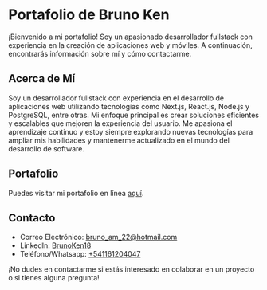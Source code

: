 # Portafolio de Bruno Ken

¡Bienvenido a mi portafolio! Soy un apasionado desarrollador fullstack con experiencia en la creación de aplicaciones web y móviles. A continuación, encontrarás información sobre mí y cómo contactarme.

## Acerca de Mí

Soy un desarrollador fullstack con experiencia en el desarrollo de aplicaciones web utilizando tecnologías como Next.js, React.js, Node.js y PostgreSQL, entre otras. Mi enfoque principal es crear soluciones eficientes y escalables que mejoren la experiencia del usuario. Me apasiona el aprendizaje continuo y estoy siempre explorando nuevas tecnologías para ampliar mis habilidades y mantenerme actualizado en el mundo del desarrollo de software.

## Portafolio

Puedes visitar mi portafolio en línea [aquí](https://portafolio-taupe-nine.vercel.app/).

## Contacto

- Correo Electrónico: [bruno_am_22@hotmail.com](mailto:bruno_am_22@hotmail.com)
- LinkedIn: [BrunoKen18](https://www.linkedin.com/in/brunoken18)
- Teléfono/Whatsapp: [+541161204047](tel:+541161204047)

¡No dudes en contactarme si estás interesado en colaborar en un proyecto o si tienes alguna pregunta!
